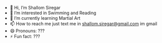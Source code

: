 - 👋 Hi, I’m Shallom Siregar
- 👀 I’m interested in Swimming and Reading
- 🌱 I’m currently learning Martial Art
- 📫 How to reach me just text me in shallom.siregar@gmail.com im gmail
- 😄 Pronouns: ???
- ⚡ Fun fact: ???

<!---
S1Siregar/S1Siregar is a ✨ special ✨ repository because its `README.md` (this file) appears on your GitHub profile.
You can click the Preview link to take a look at your changes.
--->
